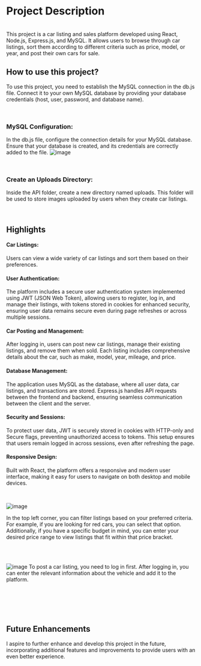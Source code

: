 # Project Description
<br>
This project is a car listing and sales platform developed using React, Node.js, Express.js, and MySQL. It allows users to browse through car listings, sort them according to different criteria such as price, model, or year, and post their own cars for sale.

<br>

## How to use this project?

To use this project, you need to establish the MySQL connection in the db.js file. Connect it to your own MySQL database by providing your database credentials (host, user, password, and database name).

<br>

### MySQL Configuration:

In the db.js file, configure the connection details for your MySQL database.
Ensure that your database is created, and its credentials are correctly added to the file.
![image](https://github.com/user-attachments/assets/acec5bdf-7733-40af-bb52-401f197e1a1c)

<br>

### Create an Uploads Directory:

Inside the API folder, create a new directory named uploads.
This folder will be used to store images uploaded by users when they create car listings.


<br>

## Highlights

#### Car Listings:
Users can view a wide variety of car listings and sort them based on their preferences.

#### User Authentication:
The platform includes a secure user authentication system implemented using JWT (JSON Web Token), allowing users to register, log in, and manage their listings, with tokens stored in cookies for enhanced security, ensuring user data remains secure even during page refreshes or across multiple sessions.

#### Car Posting and Management: 
After logging in, users can post new car listings, manage their existing listings, and remove them when sold. Each listing includes comprehensive details about the car, such as make, model, year, mileage, and price.
#### Database Management: 
The application uses MySQL as the database, where all user data, car listings, and transactions are stored. Express.js handles API requests between the frontend and backend, ensuring seamless communication between the client and the server.
#### Security and Sessions: 
To protect user data, JWT is securely stored in cookies with HTTP-only and Secure flags, preventing unauthorized access to tokens. This setup ensures that users remain logged in across sessions, even after refreshing the page.
#### Responsive Design: 
Built with React, the platform offers a responsive and modern user interface, making it easy for users to navigate on both desktop and mobile devices.

<br>

![image](https://github.com/user-attachments/assets/9b262715-4a21-4c73-a893-2810e1e1d96d)

In the top left corner, you can filter listings based on your preferred criteria. For example, if you are looking for red cars, you can select that option. Additionally, if you have a specific budget in mind, you can enter your desired price range to view listings that fit within that price bracket.


<br>
<br>


![image](https://github.com/user-attachments/assets/7f3709e3-42b5-4787-94ef-7591d421bc64)
To post a car listing, you need to log in first. After logging in, you can enter the relevant information about the vehicle and add it to the platform.

<br>
<br>




<br>
<br>

## Future Enhancements

I aspire to further enhance and develop this project in the future, incorporating additional features and improvements to provide users with an even better experience.






